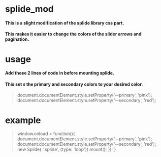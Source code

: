 # splide_mod

#### This is a slight modification of the splide library css part.
#### This makes it easier to change the colors of the slider arrows and pagination.

# usage

#### Add these 2 lines of code in before mounting splide.
#### This set s the primary and secondary colors to your desired color.

> document.documentElement.style.setProperty('--primary', 'pink');
    document.documentElement.style.setProperty('--secondary', 'red');

# example

> window.onload = function(){
    document.documentElement.style.setProperty('--primary', 'pink');
    document.documentElement.style.setProperty('--secondary', 'red');
	new Splide( '.splide', {type: 'loop'}).mount();
    });
}
